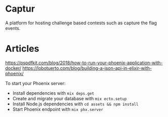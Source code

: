# Captur

A platform for hosting challenge based contests such as capture the flag events.

# Articles

https://pspdfkit.com/blog/2018/how-to-run-your-phoenix-application-with-docker/
https://lobotuerto.com/blog/building-a-json-api-in-elixir-with-phoenix/

To start your Phoenix server:

  * Install dependencies with `mix deps.get`
  * Create and migrate your database with `mix ecto.setup`
  * Install Node.js dependencies with `cd assets && npm install`
  * Start Phoenix endpoint with `mix phx.server`
